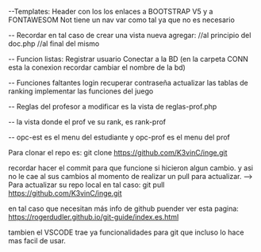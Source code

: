 --Templates:
	 Header con los los enlaces a BOOTSTRAP V5 y a FONTAWESOM
    Not tiene un nav var como tal ya que no es necesario

--  Recordar en tal caso de crear una vista nueva agregar: 
    <?php require('templates/header.php');?>//al principio del doc.php
	<?php require('templates/footer.php');?>//al final del mismo

-- Funcion listas:
    Registrar usuario
    Conectar a la BD (en la carpeta CONN esta la conexion recordar cambiar el nombre de la bd)

-- Funciones faltantes 
    login 
    recuperar contraseña
    actualizar las tablas de ranking
    implementar las funciones del juego

-- Reglas del profesor a modificar es la vista de reglas-prof.php

-- la vista donde el prof ve su rank, es rank-prof

-- opc-est es el menu del estudiante y opc-prof es el menu del prof

Para clonar el repo es:
    git clone https://github.com/K3vinC/inge.git

recordar hacer el commit para que funcione si hicieron algun cambio. y asi no le cae al sus cambios al momento de realizar un pull para actualizar. -->
Para actualizar su repo local en tal caso:
    git pull https://github.com/K3vinC/inge.git

en tal caso que necesitan más info de github puender ver esta pagina:
https://rogerdudler.github.io/git-guide/index.es.html 

tambien el VSCODE trae ya funcionalidades para git que incluso lo hace mas facil de usar. 

